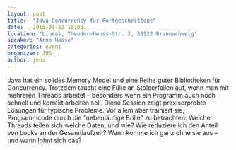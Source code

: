 ```yaml
---
layout: post
title:  "Java Concurrency für Fortgeschrittene"
date:   2015-01-22 19:00
location: "Lineas, Theodor-Heuss-Str. 2, 38122 Braunschweig"
speaker: "Arno Haase"
categories: event
organizer: JUG
author: jens
---
```

Java hat ein solides Memory Model und eine Reihe guter Bibliotheken
für Concurrency. Trotzdem taucht eine Fülle an Stolperfallen auf, wenn
man mit mehreren Threads arbeitet – besonders wenn ein Programm auch
noch schnell und korrekt arbeiten soll.
Diese Session zeigt praxiserprobte Lösungen für typische Probleme. Vor
allem aber trainiert sie, Programmcode durch die “nebenläufige Brille”
zu betrachten: Welche Threads teilen sich welche Daten, und wie? Wie
reduziere ich den Anteil von Locks an der Gesamtlaufzeit? Wann komme
ich ganz ohne sie aus – und wann lohnt sich das?
